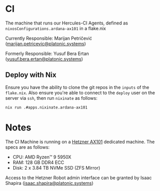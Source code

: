 # CI

The machine that runs our Hercules-CI Agents, defined as `nixosConfigurations.ardana-ax101` in a flake.nix

Currently Responsible: Marijan Petričević (marijan.petricevic@platonic.systems)

Formerly Responsible: Yusuf Bera Ertan (yusuf.bera.ertan@platonic.systems)

## Deploy with Nix

Ensure you have the ability to clone the git repos in the `inputs` of the
`flake.nix`. Also ensure you're able to connect to the `deploy` user on the
server via `ssh`, then run `nixinate` as follows:

```
nix run .#apps.nixinate.ardana-ax101
```

# Notes

The CI Machine is running on a [Hetzner AX101](https://www.hetzner.com/dedicated-rootserver/ax101) dedicated machine. The specs are as follows:

- CPU: AMD Ryzen™ 9 5950X
- RAM: 128 GB DDR4 ECC
- Disk: 2 x 3.84 TB NVMe SSD (ZFS Mirror)

Access to the Hetzner Robot admin interface can be granted by Isaac Shapira (isaac.shapira@platonic.systems)

